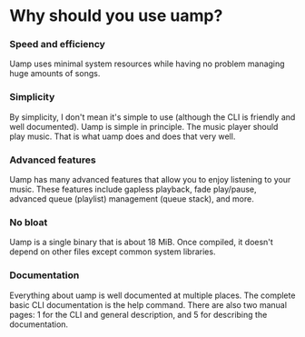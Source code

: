 # Why should you use uamp?

### Speed and efficiency

Uamp uses minimal system resources while having no problem managing huge
amounts of songs.

### Simplicity

By simplicity, I don't mean it's simple to use (although the CLI is friendly
and well documented). Uamp is simple in principle. The music player should play
music. That is what uamp does and does that very well.

### Advanced features

Uamp has many advanced features that allow you to enjoy listening to your
music. These features include gapless playback, fade play/pause, advanced queue
(playlist) management (queue stack), and more.

### No bloat

Uamp is a single binary that is about 18 MiB. Once compiled, it doesn't depend
on other files except common system libraries.

### Documentation

Everything about uamp is well documented at multiple places. The complete basic
CLI documentation is the help command. There are also two manual pages: 1 for
the CLI and general description, and 5 for describing the documentation.
